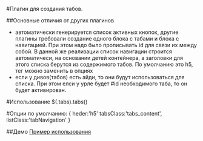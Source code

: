 #Плагин для создания табов.

##Основные отличия от других плагинов
- автоматически генерируется список активных кнопок, другие плагины требовали создание одного блока с табами и блока с навигацией. При этом надо было прописывать id для связи их между собой. В данной же реализации список навигации строится автоматичеси, на основании детей контейнера, а заголовки для этого списка берутся из содержимого табов. По умолчанию это h5, тег можно заменить в опциях
- если у дивов(табов) есть айди, то они будут использоваться для списка. При этом елси у урле будет #id необходимого таба, то он будет активирован.

#Использование
$(.tabs).tabs()

#Опции по умолчанию:
{
	heder:'h5'
	tabsClass:'tabs_content',
	listClass:'tabNavigation'
}

##Демо
[Пример использования](http://maxrip.github.com/jquery-tabs-plugin/)
